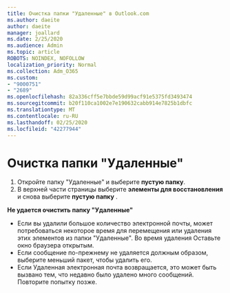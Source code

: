 ```yaml
---
title: Очистка папки "Удаленные" в Outlook.com
ms.author: daeite
author: daeite
manager: joallard
ms.date: 2/25/2020
ms.audience: Admin
ms.topic: article
ROBOTS: NOINDEX, NOFOLLOW
localization_priority: Normal
ms.collection: Adm_O365
ms.custom:
- "9000751"
- "2689"
ms.openlocfilehash: 82a336cff5e7bbde59d99acf91e5375fd3493474
ms.sourcegitcommit: b20f110ca1002e7e190632cabb914e7825b1dbfc
ms.translationtype: MT
ms.contentlocale: ru-RU
ms.lasthandoff: 02/25/2020
ms.locfileid: "42277944"
---
```

# <a name="empty-the-deleted-items-folder"></a>Очистка папки "Удаленные"

1. Откройте папку "Удаленные" и выберите **пустую папку**.
2. В верхней части страницы выберите **элементы для восстановления** и снова выберите **пустую папку** .

**Не удается очистить папку "Удаленные"**

- Если вы удалили большое количество электронной почты, может потребоваться некоторое время для перемещения или удаления этих элементов из папки "Удаленные". Во время удаления Оставьте окно браузера открытым.
- Если сообщение по-прежнему не удаляется должным образом, выберите меньший пакет, чтобы удалить его.
- Если Удаленная электронная почта возвращается, это может быть вызвано тем, что недавно было удалено много сообщений. Повторите попытку позже.